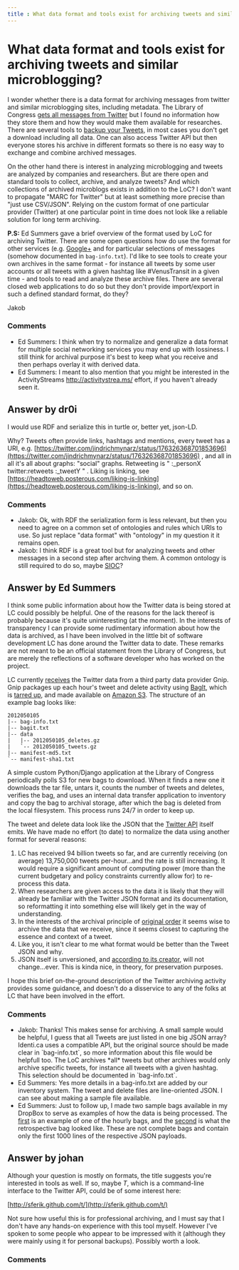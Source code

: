 ```yaml
---
title : What data format and tools exist for archiving tweets and similar microblogging?
---
```

What data format and tools exist for archiving tweets and similar microblogging?
=====================
I wonder whether there is a data format for archiving messages from
twitter and similar microblogging sites, including metadata. The Library
of Congress [gets all messages from
Twitter](http://blogs.ukoln.ac.uk/jisc-bgdp/2011/06/03/update-on-the-loc-twitter-archive/)
but I found no information how they store them and how they would make
them available for researches. There are several tools to [backup your
Tweets](http://webapps.stackexchange.com/questions/657/how-can-i-backup-all-of-my-tweets),
in most cases you don't get a download including all data. One can also
access Twitter API but then everyone stores his archive in different
formats so there is no easy way to exchange and combine archived
messages.

On the other hand there is interest in analyzing microblogging and
tweets are analyzed by companies and researchers. But are there open and
standard tools to collect, archive, and analyze tweets? And which
collections of archived microblogs exists in addition to the LoC? I
don't want to propagate "MARC for Twitter" but at least something more
precise than "just use CSV/JSON". Relying on the custom format of one
particular provider (Twitter) at one particular point in time does not
look like a reliable solution for long term archiving.

**P.S:** Ed Summers gave a brief overview of the format used by LoC for
archiving Twitter. There are some open questions how do use the format
for other services (e.g.
[Google+](https://developers.google.com/+/api/latest/) and for
particular selections of messages (somehow documented in
`bag-info.txt`). I'd like to see tools to create your own archives in
the same format - for instance all tweets by some user accounts or all
tweets with a given hashtag like \#VenusTransit in a given time - and
tools to read and analyze these archive files. There are several closed
web applications to do so but they don't provide import/export in such a
defined standard format, do they?

Jakob

### Comments ###
* Ed Summers: I think when try to normalize and generalize a data format for multiple
social networking services you may end up with lossiness. I still think
for archival purpose it's best to keep what you receive and then perhaps
overlay it with derived data.
* Ed Summers: I meant to also mention that you might be interested in the
ActivityStreams http://activitystrea.ms/ effort, if you haven't already
seen it.


Answer by dr0i
----------------
I would use RDF and serialize this in turtle or, better yet, json-LD.

Why? Tweets often provide links, hashtags and mentions, every tweet has
a URI, e.g.
[https://twitter.com/jindrichmynarz/status/176326368701853696](https://twitter.com/jindrichmynarz/status/176326368701853696)
, and all in all it's all about graphs: "social" graphs. Retweeting is "
:\_personX twitter:retweets :\_tweetY " . Liking is linking, see
[https://headtoweb.posterous.com/liking-is-linking](https://headtoweb.posterous.com/liking-is-linking),
and so on.

### Comments ###
* Jakob: Ok, with RDF the serialization form is less relevant, but then you need
to agree on a common set of ontologies and rules which URIs to use. So
just replace "data format" with "ontology" in my question it it remains
open.
* Jakob: I think RDF is a great tool but for analyzing tweets and other messages
in a second step after archving them. A common ontology is still
required to do so, maybe [SIOC](http://sioc-project.org/ontology)?

Answer by Ed Summers
----------------
I think some public information about how the Twitter data is being
stored at LC could possibly be helpful. One of the reasons for the lack
thereof is probably because it's quite uninteresting (at the moment). In
the interests of transparency I can provide some rudimentary information
about how the data is archived, as I have been involved in the little
bit of software development LC has done around the Twitter data to date.
These remarks are not meant to be an official statement from the Library
of Congress, but are merely the reflections of a software developer who
has worked on the project.

LC currently
[receives](http://blog.gnip.com/gnip-partners-libraryofcongress/) the
Twitter data from a third party data provider Gnip. Gnip packages up
each hour's tweet and delete activity using
[BagIt](http://en.wikipedia.org/wiki/BagIt), which is [tarred
up](http://en.wikipedia.org/wiki/Tar_%28file_format%29), and made
available on [Amazon S3](http://en.wikipedia.org/wiki/Amazon_S3). The
structure of an example bag looks like:

    2012050105
    |-- bag-info.txt
    |-- bagit.txt
    |-- data
    |   |-- 2012050105_deletes.gz
    |   `-- 2012050105_tweets.gz
    |-- manifest-md5.txt
    `-- manifest-sha1.txt

A simple custom Python/Django application at the Library of Congress
periodically polls S3 for new bags to download. When it finds a new one
it downloads the tar file, untars it, counts the number of tweets and
deletes, verifies the bag, and uses an internal data transfer
application to inventory and copy the bag to archival storage, after
which the bag is deleted from the local filesystem. This process runs
24/7 in order to keep up.

The tweet and delete data look like the JSON that the [Twitter
API](https://dev.twitter.com/docs/api/1/get/statuses/show/%3Aid) itself
emits. We have made no effort (to date) to normalize the data using
another format for several reasons:

1.  LC has received 94 billion tweets so far, and are currently
    receiving (on average) 13,750,000 tweets per-hour...and the rate is
    still increasing. It would require a significant amount of computing
    power (more than the current budgetary and policy constraints
    currently allow for) to re-process this data.
2.  When researchers are given access to the data it is likely that they
    will already be familiar with the Twitter JSON format and its
    documentation, so reformatting it into something else will likely
    get in the way of understanding.
3.  In the interests of the archival principle of [original
    order](http://www.archivists.org/glossary/term_details.asp?DefinitionKey=69)
    it seems wise to archive the data that we receive, since it seems
    closest to capturing the essence and context of a tweet.
4.  Like you, it isn't clear to me what format would be better than the
    Tweet JSON and why.
5.  JSON itself is unversioned, and [according to its
    creator](http://www.computer.org/portal/web/computingnow/computing-conversations/-/blogs/discovering-javascript-object-notation-with-douglas-crockford),
    will not change...ever. This is kinda nice, in theory, for
    preservation purposes.

I hope this brief on-the-ground description of the Twitter archiving
activity provides some guidance, and doesn't do a disservice to any of
the folks at LC that have been involved in the effort.

### Comments ###
* Jakob: Thanks! This makes sense for archiving. A small sample would be helpful,
I guess that all Tweets are just listed in one big JSON array? Identi.ca
uses a compatible API, but the original source should be made clear in
\`bag-info.txt\`, so more information about this file would be helpfull
too. The LoC archives \*all\* tweets but other archives would only
archive specific tweets, for instance all tweets with a given hashtag.
This selection should be documented in \`bag-info.txt\`.
* Ed Summers: Yes more details in a bag-info.txt are added by our inventory system.
The tweet and delete files are line-oriented JSON. I can see about
making a sample file available.
* Ed Summers: Just to follow up, I made two sample bags available in my DropBox to
serve as examples of how the data is being processed. The
[first](http://dl.dropbox.com/u/2797650/example-twitter-bags/2012012620.tar.gz)
is an example of one of the hourly bags, and the
[second](http://dl.dropbox.com/u/2797650/example-twitter-bags/backfile\_20060121\_20100116.tar.gz)
is what the retrospective bag looked like. These are not complete bags
and contain only the first 1000 lines of the respective JSON payloads.

Answer by johan
----------------
Although your question is mostly on formats, the title suggests you're
interested in tools as well. If so, maybe *T*, which is a command-line
interface to the Twitter API, could be of some interest here:

[http://sferik.github.com/t/](http://sferik.github.com/t/)

Not sure how useful this is for professional archiving, and I must say
that I don't have any hands-on experience with this tool myself. However
I've spoken to some people who appear to be impressed with it (although
they were mainly using it for personal backups). Possibly worth a look.

### Comments ###

